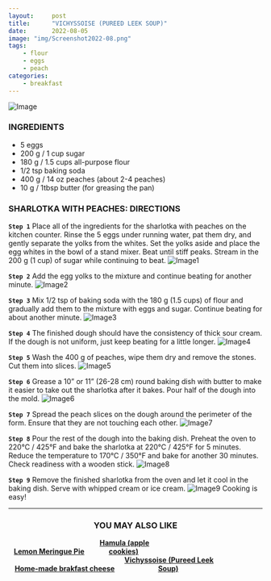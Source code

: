 ```yaml
---
layout:     post
title:      "VICHYSSOISE (PUREED LEEK SOUP)"
date:       2022-08-05
image: "img/Screenshot2022-08.png"
tags:
    - flour
    - eggs
    - peach
categories: 
    - breakfast
---
```

![Image](https://i.postimg.cc/rsnJGp4T/Screenshot-2022-08-05-at-4-53-57-PM.png)
### INGREDIENTS
* 5 eggs
* 200 g / 1 cup sugar
* 180 g / 1.5 cups all-purpose flour
* 1/2 tsp baking soda
* 400 g / 14 oz peaches (about 2-4 peaches)
* 10 g / 1tbsp butter (for greasing the pan)

### SHARLOTKA WITH PEACHES: DIRECTIONS
**`Step 1`** Place all of the ingredients for the sharlotka with peaches on the kitchen counter. Rinse the 5 eggs under running water, pat them dry, and gently separate the yolks from the whites. Set the yolks aside and place the egg whites in the bowl of a stand mixer. Beat until stiff peaks. Stream in the 200 g (1 cup) of sugar while continuing to beat.
![Image1](https://i.postimg.cc/t4F70MgQ/Screenshot-2022-08-05-at-4-05-27-PM.png)	

**`Step 2`** Add the egg yolks to the mixture and continue beating for another minute.
![Image2](https://i.postimg.cc/qvL71CR2/Screenshot-2022-08-05-at-4-49-26-PM.png)	

**`Step 3`** Mix 1/2 tsp of baking soda with the 180 g (1.5 cups) of flour and gradually add them to the mixture with eggs and sugar. Continue beating for about another minute.
![Image3](https://i.postimg.cc/N0CjcqRM/Screenshot-2022-08-05-at-4-49-37-PM.png)	

**`Step 4`** The finished dough should have the consistency of thick sour cream. If the dough is not uniform, just keep beating for a little longer.
![Image4](https://i.postimg.cc/XX6Mbx2X/Screenshot-2022-08-05-at-4-49-45-PM.png)

**`Step 5`** Wash the 400 g of peaches, wipe them dry and remove the stones. Cut them into slices.
![Image5](https://i.postimg.cc/zG5BwkJJ/Screenshot-2022-08-05-at-4-49-53-PM.png)

**`Step 6`** Grease a 10” or 11” (26-28 cm) round baking dish with butter to make it easier to take out the sharlotka after it bakes. Pour half of the dough into the mold.
![Image6](https://i.postimg.cc/BQ2b1zfY/Screenshot-2022-08-05-at-4-50-02-PM.png)

**`Step 7`** Spread the peach slices on the dough around the perimeter of the form. Ensure that they are not touching each other.
![Image7](https://i.postimg.cc/CKxxXLBX/Screenshot-2022-08-05-at-4-50-11-PM.png)

**`Step 8`** Pour the rest of the dough into the baking dish. Preheat the oven to 220°C / 425°F and bake the sharlotka at 220°C / 425°F for 5 minutes. Reduce the temperature to 170°C / 350°F and bake for another 30 minutes. Check readiness with a wooden stick.
![Image8](https://i.postimg.cc/QtBxN4qq/Screenshot-2022-08-05-at-4-50-19-PM.png)

**`Step 9`** Remove the finished sharlotka from the oven and let it cool in the baking dish. Serve with whipped cream or ice cream.
![Image9](https://i.postimg.cc/26Pj1QcN/Screenshot-2022-08-05-at-4-50-29-PM.png)
Cooking is easy!

---


### <div style="text-align: center;">YOU MAY ALSO LIKE</div>





<!DOCTYPE html>
<html lang="en">
<head>
<meta charset="utf-8">
<style>
    .image {
display: inline-block;
}
.scale {
    display: inline-block; /* Строчно-блочный элемент */
    overflow: hidden; /* Скрываем всё за контуром */
   }
   .scale img {
    transition: 1s; /* Время эффекта */
    display: block; /* Убираем небольшой отступ снизу */
   }
   .scale img:hover {
    transform: scale(1.1); /* Увеличиваем масштаб */
   }
</style>
</head>
<body>
   <div id="banner" style="overflow: hidden; display: inline-block;">
   <div style="text-align: center;"><strong>
            <div class="image" style="max-width: 48%; max-height: 50%;">
                <div class="scale"><img src ="https://i.postimg.cc/6p1vzGHY/Screenshot-2022-08-06-at-6-26-19-PM.png"alt="" class="scale"></div> 
                <a href="https://exampleurl.com">Lemon Meringue Pie</a>
            </div>
            <div class="image" style="max-width: 48%; max-height: 50%;">
                <div class="scale"><img src ="https://i.postimg.cc/PJ4LDLpb/Screenshot-2022-08-06-at-6-26-31-PM.png"alt="" class="scale"></div> 
                <a href="https://exampleurl.com">Hamula (apple cookies)</a>
             </div>
        </div>
    </div>
     <div id="banner" style="overflow: hidden; display: inline-block;">
   <div style="text-align: center;">
            <div class="image" style="max-width: 48%; max-height: 50%;">
                <div class="scale"><img src ="https://i.postimg.cc/tCqnjzwB/Screenshot-2022-08-06-at-6-26-44-PM.png" alt="" class="scale"></div> 
                <a href="https://exampleurl.com">Home-made brakfast cheese</a>
            </div>
            <div class="image" style="max-width: 48%; max-height: 50%;">
                <div class="scale"><img src ="https://i.postimg.cc/Y2fLZPn4/Screenshot-2022-08-06-at-6-26-56-PM.png"alt="" class="scale"></div> 
                <a href="https://exampleurl.com">Vichyssoise (Pureed Leek Soup)</a>
             </div>
        </div>
    </div>
    </body>
</html>